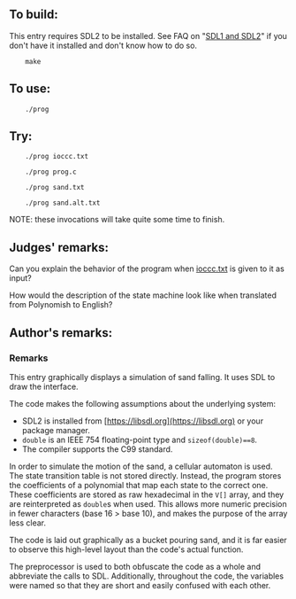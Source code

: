 ## To build:

This entry requires SDL2 to be installed. See
FAQ on "[SDL1 and SDL2](../../faq.html#SDL)"
if you don't have it
installed and don't know how to do so.

``` <!---sh-->
    make
```


## To use:

``` <!---sh-->
    ./prog
```


## Try:

``` <!---sh-->
    ./prog ioccc.txt

    ./prog prog.c

    ./prog sand.txt

    ./prog sand.alt.txt
```

NOTE: these invocations will take quite some time to finish.


## Judges' remarks:

Can you explain the behavior of the program when [ioccc.txt](ioccc.txt) is given
to it as input?

How would the description of the state machine look like when translated from
Polynomish to English?


## Author's remarks:

### Remarks

This entry graphically displays a simulation of sand falling.
It uses SDL to draw the interface.

The code makes the following assumptions about the underlying system:

* SDL2 is installed from [https://libsdl.org](https://libsdl.org) or your
package manager.
* `double` is an IEEE 754 floating-point type and `sizeof(double)==8`.
* The compiler supports the C99 standard.

In order to simulate the motion of the sand, a cellular automaton is used. The
state transition table is not stored directly. Instead, the program stores the
coefficients of a polynomial that map each state to the correct one. These
coefficients are stored as raw hexadecimal in the `V[]` array, and they are
reinterpreted as `double`s when used. This allows more numeric precision in fewer
characters (base 16 > base 10), and makes the purpose of the array less clear.

The code is laid out graphically as a bucket pouring sand, and it is far easier
to observe this high-level layout than the code's actual function.

The preprocessor is used to both obfuscate the code as a whole and abbreviate
the calls to SDL. Additionally, throughout the code, the variables were named
so that they are short and easily confused with each other.

<!--

    Copyright © 1984-2024 by Landon Curt Noll. All Rights Reserved.

    You are free to share and adapt this file under the terms of this license:

        Creative Commons Attribution-ShareAlike 4.0 International (CC BY-SA 4.0)

    For more information, see:

        https://creativecommons.org/licenses/by-sa/4.0/

-->
